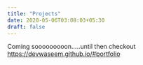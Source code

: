```yaml
---
title: "Projects"
date: 2020-05-06T03:08:03+05:30
draft: false
---
```

Coming sooooooooon.....until then checkout https://devwaseem.github.io/#portfolio
